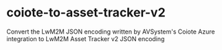 # coiote-to-asset-tracker-v2
Convert the LwM2M JSON encoding written by AVSystem's Coiote Azure integration to LwM2M Asset Tracker v2 JSON encoding
